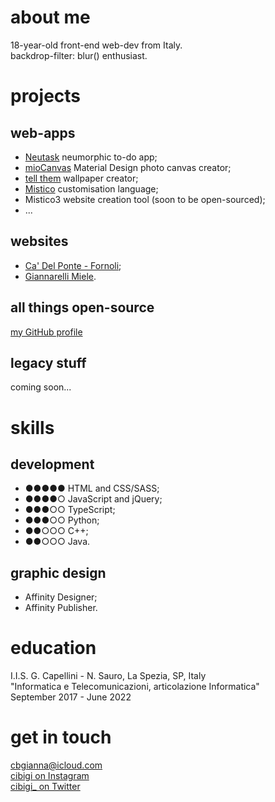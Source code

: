 # about me
18-year-old front-end web-dev from Italy.<br>
backdrop-filter: blur() enthusiast.


# projects
## web-apps
* [Neutask](https://cibigi.github.io/neutask) neumorphic to-do app;
* [mioCanvas](https://cibigi.github.io/miocanvas) Material Design photo canvas creator;
* [tell them](https://cibigi.github.io/tell-them) wallpaper creator;
* [Mistico](https://cibigi.github.io/mistico) customisation language;
* Mistico3 website creation tool (soon to be open-sourced);
* ...

## websites
* [Ca' Del Ponte - Fornoli](http://cadelpontefornoli.it);
* [Giannarelli Miele](https://www.giannarellimiele.it).

## all things open-source
[my GitHub profile](https://github.com/cibigi)

## legacy stuff
coming soon...


# skills
## development
* ●●●●● HTML and CSS/SASS;
* ●●●●○ JavaScript and jQuery;
* ●●●○○ TypeScript;
* ●●●○○ Python;
* ●●○○○ C++;
* ●●○○○ Java.

## graphic design
* Affinity Designer;
* Affinity Publisher.


# education
I.I.S. G. Capellini - N. Sauro, La Spezia, SP, Italy<br>
"Informatica e Telecomunicazioni, articolazione Informatica"<br>
September 2017 - June 2022


# get in touch
[cbgianna@icloud.com](mailto:cbgianna@icloud.com)<br>
[cibigi on Instagram](https://instagram.com/cibigi)<br>
[cibigi_ on Twitter](https://twitter.com/cibigi_)
